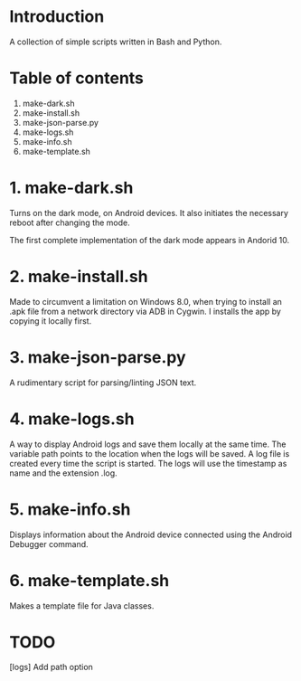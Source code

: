 # Introduction

A collection of simple scripts written in Bash and Python.

# Table of contents

1. make-dark.sh
2. make-install.sh
3. make-json-parse.py
4. make-logs.sh
5. make-info.sh
6. make-template.sh

# 1. make-dark.sh

Turns on the dark mode, on Android devices. It also initiates the necessary
reboot after changing the mode.

The first complete implementation of the dark mode appears in Andorid 10.

# 2. make-install.sh

Made to circumvent a limitation on Windows 8.0, when trying to install an
.apk file from a network directory via ADB in Cygwin.
I installs the app by copying it locally first.

# 3. make-json-parse.py

A rudimentary script for parsing/linting JSON text.

# 4. make-logs.sh

A way to display Android logs and save them locally at the same time.
The variable path points to the location when the logs will be saved.
A log file is created every time the script is started. The logs will use
the timestamp as name and the extension .log.

# 5. make-info.sh

Displays information about the Android device connected using the Android
Debugger command.

# 6. make-template.sh

Makes a template file for Java classes.

# TODO

[logs] Add path option

